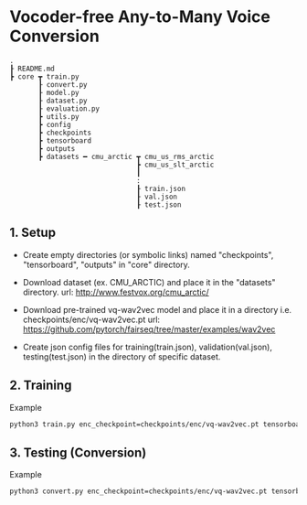 # Vocoder-free Any-to-Many Voice Conversion

```text
.
┠ README.md
┣ core ┳ train.py
       ┠ convert.py
       ┠ model.py
       ┠ dataset.py
       ┠ evaluation.py
       ┣ utils.py
       ┣ config
       ┣ checkpoints
       ┣ tensorboard
       ┣ outputs
       ┣ datasets ━ cmu_arctic ┳ cmu_us_rms_arctic
                               ┣ cmu_us_slt_arctic
                               ┃
                               :
                               ┠ train.json
                               ┠ val.json
                               ┠ test.json

```


## 1. Setup

* Create empty directories (or symbolic links) named "checkpoints", "tensorboard", "outputs" in "core" directory. 
* Download dataset (ex. CMU_ARCTIC) and place it in the "datasets" directory. 
    url: http://www.festvox.org/cmu_arctic/

* Download pre-trained vq-wav2vec model and place it in a directory i.e. checkpoints/enc/vq-wav2vec.pt
    url: https://github.com/pytorch/fairseq/tree/master/examples/wav2vec

* Create json config files for training(train.json), validation(val.json), testing(test.json) in the directory of specific dataset. 

## 2. Training

Example

```bash
python3 train.py enc_checkpoint=checkpoints/enc/vq-wav2vec.pt tensorboard_dir=tensorboard/test checkpoint_dir=checkpoints/test
```

## 3. Testing (Conversion)

Example

```bash
python3 convert.py enc_checkpoint=checkpoints/enc/vq-wav2vec.pt tensorboard_dir=tensorboard/test checkpoint_dir=checkpoints/test
```
